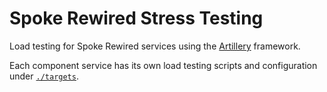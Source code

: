 # Spoke Rewired Stress Testing

Load testing for Spoke Rewired services using the [Artillery](https://www.artillery.io/) framework.

Each component service has its own load testing scripts and configuration under [`./targets`](./targets).
